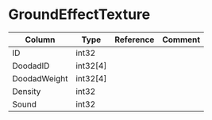 # GroundEffectTexture

| Column | Type | Reference | Comment |
|--------|------|-----------|---------|
|ID|int32|||
|DoodadID|int32[4]|||
|DoodadWeight|int32[4]|||
|Density|int32|||
|Sound|int32|||
